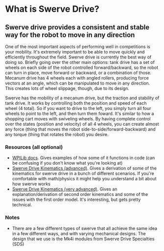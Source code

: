 # What is Swerve Drive?

## Swerve drive provides a consistent and stable way for the robot to move in any direction

One of the most important aspects of performing well in competitions is your mobility. It's extremely important to be able to move quickly and efficiently throughout the field. Swerve drive is currently the best way of doing so. Briefly going over the other main options: tank drive has a set of wheels on each side of the robot controlled forward/backward, so the robot can turn in place, move forward or backward, or a combination of those. Mecanum drive has 4 wheels each with angled rollers, producing force vectors at an angle, which can be manipulated to move in any direction. This creates lots of wheel slippage, though, due to its design.

Swerve has the mobility of a mecanum drive, but the traction and stability of tank drive. It works by controlling both the position and speed of each wheel (4 total). So if you want to drive to the left, you simply turn all four wheels to point to the left, and then turn them foward. It's similar to how a shopping cart moves with swiveling wheels. By having complete control over the states (position and velocity) of all 4 wheels, you can create almost any force (thing that moves the robot side-to-side/forward-backward) and any torque (thing that rotates the robot) you desire.

### Resources (all optional)

- [WPILib docs](https://docs.wpilib.org/en/stable/docs/software/kinematics-and-odometry/swerve-drive-kinematics.html).
  Gives examples of how some of it functions in code (can be confusing if you don't know what you're looking at)
- [Swerve Drive Kinematics (advanced)](https://www.chiefdelphi.com/t/paper-4-wheel-independent-drive-independent-steering-swerve/107383).
  Gives a derivation of some of the kinematics for swerve drive in a bunch of different scenarios. If you're comfortable with math/physics it might help you understand a bit about how swerve works
- [Swerve Drive Kinematics (very advanced)](https://www.chiefdelphi.com/t/whitepaper-swerve-drive-skew-and-second-order-kinematics/416964).
  Gives an explanation/derivation of second order kinematics and some of the issues with the first order model. It's interesting, but gets pretty technical.
  
### Notes

- There are a few different types of swerve that all achieve the same idea in a few different ways, and with varying mechanical designs. The design that we use is the Mk4i modules from Swerve Drive Specialties (SDS)
